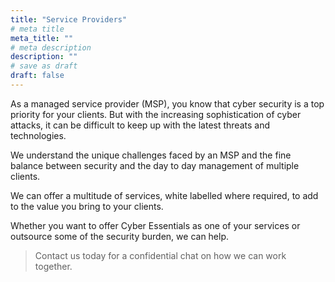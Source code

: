 ```yaml
---
title: "Service Providers"
# meta title
meta_title: ""
# meta description
description: ""
# save as draft
draft: false
---
```


As a managed service provider (MSP), you know that cyber security is a top priority for your clients. But with the increasing sophistication of cyber attacks, it can be difficult to keep up with the latest threats and technologies.

We understand the unique challenges faced by an MSP and the fine balance between security and the day to day management of multiple clients.

We can offer a multitude of services, white labelled where required, to add to the value you bring to your clients.

Whether you want to offer Cyber Essentials as one of your services or outsource some of the security burden, we can help.

> Contact us today for a confidential chat on how we can work together.